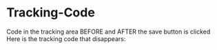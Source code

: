 # Tracking-Code
Code in the tracking area BEFORE and AFTER the save button is clicked
Here is the tracking code that disappears:
<script>/*<![CDATA[*/(function(w,a,b,d,s){w[a]=w[a]||{};w[a][b]=w[a][b]||{q:[],track:function(r,e,t){this.q.push({r:r,e:e,t:t||+new Date});}};var e=d.createElement(s);var f=d.getElementsByTagName(s)[0];e.async=1;e.src='//marketing.thewordtailor.com/cdnr/69/acton/bn/tracker/24703';f.parentNode.insertBefore(e,f);})(window,'ActOn','Beacon',document,'script');ActOn.Beacon.track();/*]]>*/</script>

